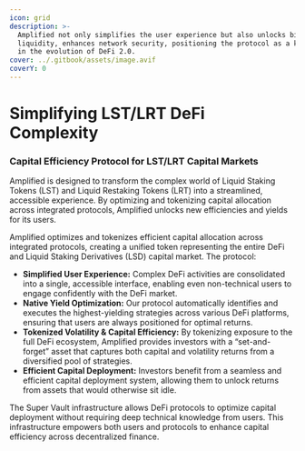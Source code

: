 ```yaml
---
icon: grid
description: >-
  Amplified not only simplifies the user experience but also unlocks billions in
  liquidity, enhances network security, positioning the protocol as a key driver
  in the evolution of DeFi 2.0.
cover: ../.gitbook/assets/image.avif
coverY: 0
---
```


# Simplifying LST/LRT DeFi Complexity

### Capital Efficiency Protocol for LST/LRT Capital Markets

Amplified is designed to transform the complex world of Liquid Staking Tokens (LST) and Liquid Restaking Tokens (LRT) into a streamlined, accessible experience. By optimizing and tokenizing capital allocation across integrated protocols, Amplified unlocks new efficiencies and yields for its users.

Amplified optimizes and tokenizes efficient capital allocation across integrated protocols, creating a unified token representing the entire DeFi and Liquid Staking Derivatives (LSD) capital market. The protocol:

* **Simplified User Experience:** Complex DeFi activities are consolidated into a single, accessible interface, enabling even non-technical users to engage confidently with the DeFi market.
* **Native Yield Optimization:** Our protocol automatically identifies and executes the highest-yielding strategies across various DeFi platforms, ensuring that users are always positioned for optimal returns.
* **Tokenized Volatility & Capital Efficiency:** By tokenizing exposure to the full DeFi ecosystem, Amplified provides investors with a “set-and-forget” asset that captures both capital and volatility returns from a diversified pool of strategies.
* **Efficient Capital Deployment:** Investors benefit from a seamless and efficient capital deployment system, allowing them to unlock returns from assets that would otherwise sit idle.

The Super Vault infrastructure allows DeFi protocols to optimize capital deployment without requiring deep technical knowledge from users. This infrastructure empowers both users and protocols to enhance capital efficiency across decentralized finance.
